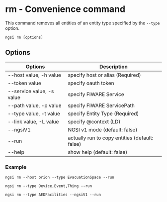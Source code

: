 # rm - Convenience command

This command removes all entities of an entity type specified by the `--type` option.

```console
ngsi rm [options]
```

## Options

| Options                   | Description                                    |
| ------------------------- | ---------------------------------------------- |
| --host value, -h value    | specify host or alias (Required)               |
| --token value             | specify oauth token                            |
| --service value, -s value | specify FIWARE Service                         |
| --path value, -p value    | specify FIWARE ServicePath                     |
| --type value, -t value    | specify Entity Type (Required)                 |
| --link value, -L value    | specify @context (LD)                          |
| --ngsiV1                  | NGSI v1 mode (default: false)                  |
| --run                     | actually run to copy entities (default: false) |
| --help                    | show help (default: false)                     |

### Example

```console
ngsi rm --host orion --type EvacuationSpace --run
```

```console
ngsi rm --type Device,Event,Thing --run 
```

```console
ngsi rm --type AEDFacilities --ngsiV1 --run 
```

